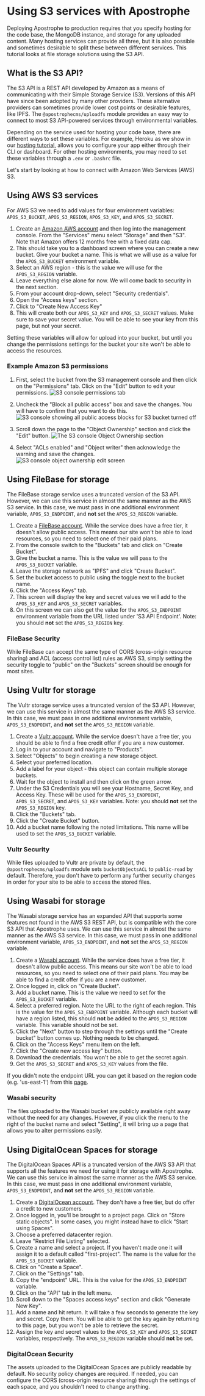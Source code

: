 # Using S3 services with Apostrophe

Deploying Apostrophe to production requires that you specify hosting for the code base, the MongoDB instance, and storage for any uploaded content. Many hosting services can provide all three, but it is also possible and sometimes desirable to split these between different services. This tutorial looks at file storage solutions using the S3 API.

## What is the S3 API?
The S3 API  is a REST API developed by Amazon as a means of communicating with their Simple Storage Service (S3). Versions of this API have since been adopted by many other providers. These alternative providers can sometimes provide lower cost points or desirable features, like IPFS. The `@apostrophecms/uploadfs` module provides an easy way to connect to most S3 API-powered services through environmental variables.

 Depending on the service used for hosting your code base, there are different ways to set these variables. For example, Heroku as we show in our [hosting tutorial](./deploying-to-heroku.md), allows you to configure your app either through their CLI or dashboard. For other hosting environments, you may need to set these variables through a `.env` or `.bashrc` file.

Let's start by looking at how to connect with Amazon Web Services (AWS) S3.

## Using AWS S3 services

For AWS S3 we need to add values for four environment variables: `APOS_S3_BUCKET`, `APOS_S3_REGION`, `APOS_S3_KEY`, and `APOS_S3_SECRET`.

1) Create an [Amazon AWS account](https://aws.amazon.com/pm/serv-s3/) and then log into the management console. From the "Services" menu select "Storage" and then "S3". Note that Amazon offers 12 months free with a fixed data cap.
2) This should take you to a dashboard screen where you can create a new bucket. Give your bucket a name. This is what we will use as a value for the `APOS_S3_BUCKET` environment variable.
3) Select an AWS region - this is the value we will use for the `APOS_S3_REGION` variable.
4) Leave everything else alone for now. We will come back to security in the next section.
5) From your account drop-down, select "Security credentials".
6) Open the "Access keys" section.
7) Click to "Create New Access Key"
8) This will create both our `APOS_S3_KEY` and `APOS_S3_SECRET` values. Make sure to save your secret value. You will be able to see your key from this page, but not your secret.

Setting these variables will allow for upload into your bucket, but until you change the permissions settings for the bucket your site won't be able to access the resources.

### Example Amazon S3 permissions

1) First, select the bucket from the S3 management console and then click on the "Permissions" tab. Click on the "Edit" button to edit your permissions.
![S3 console permissions tab](../.vuepress/public/images/s3-permissions-tab.png)

2) Uncheck the "Block all public access" box and save the changes. You will have to confirm that you want to do this.
![S3 console showing all public access blocks for S3 bucket turned off](../.vuepress/public/images/s3-public-permissions.png)

3) Scroll down the page to the "Object Ownership" section and click the "Edit" button.
![The S3 console Object Ownership section](../.vuepress/public/images/s3-object-ownership.png)

4) Select "ACLs enabled" and "Object writer" then acknowledge the warning and save the changes.
![S3 console object ownership edit screen](../.vuepress/public/images/s3-object-permission.png)

## Using FileBase for storage

The FileBase storage service uses a truncated version of the S3 API. However, we can use this service in almost the same manner as the AWS S3 service. In this case, we must pass in one additional environment variable, `APOS_S3_ENDPOINT`, and **not** set the `APOS_S3_REGION` variable.

1) Create a [FileBase account](https://filebase.com/). While the service does have a free tier, it doesn't allow public access. This means our site won't be able to load resources, so you need to select one of their paid plans.
2) From the console switch to the "Buckets" tab and click on "Create Bucket".
3) Give the bucket a name. This is the value we will pass to the `APOS_S3_BUCKET` variable.
4) Leave the storage network as "IPFS" and click "Create Bucket".
5) Set the bucket access to public using the toggle next to the bucket name.
6) Click the "Access Keys" tab.
7) This screen will display the key and secret values we will add to the `APOS_S3_KEY` and `APOS_S3_SECRET` variables.
8) On this screen we can also get the value for the `APOS_S3_ENDPOINT` environment variable from the URL listed under 'S3 API Endpoint'. Note: you should **not** set the `APOS_S3_REGION` key.

### FileBase Security
While FileBase can accept the same type of CORS (cross-origin resource sharing) and ACL (access control list) rules as AWS S3, simply setting the security toggle to "public" on the "Buckets" screen should be enough for most sites.

## Using Vultr for storage

The Vultr storage service uses a truncated version of the S3 API. However, we can use this service in almost the same manner as the AWS S3 service. In this case, we must pass in one additional environment variable, `APOS_S3_ENDPOINT`, and **not** set the `APOS_S3_REGION` variable.

1) Create a [Vultr account](https://www.vultr.com/). While the service doesn't have a free tier, you should be able to find a free credit offer if you are a new customer.
2) Log in to your account and navigate to "Products".
3) Select "Objects" to begin creating a new storage object.
4) Select your preferred location. 
5) Add a label for your object - this object can contain multiple storage buckets.
6) Wait for the object to install and then click on the green arrow.
7) Under the S3 Credentials you will see your Hostname, Secret Key, and Access Key. These will be used for the `APOS_S3_ENDPOINT`, `APOS_S3_SECRET`, and `APOS_S3_KEY` variables. Note: you should **not** set the `APOS_S3_REGION` key.
8) Click the "Buckets" tab.
9) Click the "Create Bucket" button.
10) Add a bucket name following the noted limitations. This name will be used to set the `APOS_S3_BUCKET` variable.

### Vultr Security
While files uploaded to Vultr are private by default, the `@apostrophecms/uploadfs` module sets `bucketObjectsACL` to `public-read` by default. Therefore, you don't have to perform any further security changes in order for your site to be able to access the stored files.

## Using Wasabi for storage

The Wasabi storage service has an expanded API that supports some features not found in the AWS S3 REST API, but is compatible with the core S3 API that Apostrophe uses. We can use this service in almost the same manner as the AWS S3 service. In this case, we must pass in one additional environment variable, `APOS_S3_ENDPOINT`, and **not** set the `APOS_S3_REGION` variable.

1) Create a [Wasabi account](https://www.wasabi.com/).  While the service does have a free tier, it doesn't allow public access. This means our site won't be able to load resources, so you need to select one of their paid plans. You may be able to find a credit offer if you are a new customer.
2) Once logged in, click on "Create Bucket".
3) Add a bucket name. This is the value we need to set for the `APOS_S3_BUCKET` variable.
4) Select a preferred region. Note the URL to the right of each region. This is the value for the `APOS_S3_ENDPOINT` variable. Although each bucket will have a region listed, this should **not** be added to the `APOS_S3_REGION` variable. This variable should not be set.
5) Click the "Next" button to step through the settings until the "Create bucket" button comes up. Nothing needs to be changed.
6) Click on the "Access Keys" menu item on the left.
7) Click the "Create new access key" button.
8) Download the credentials. You won't be able to get the secret again.
9) Get the `APOS_S3_SECRET` and `APOS_S3_KEY` values from the file.

If you didn't note the endpoint URL you can get it based on the region code (e.g. 'us-east-1') from this [page](https://wasabi-support.zendesk.com/hc/en-us/articles/360015106031-What-are-the-service-URLs-for-Wasabi-s-different-storage-regions-).

### Wasabi security
The files uploaded to the Wasabi bucket are publicly available right away without the need for any changes. However, if you click the menu to the right of the bucket name and select "Setting", it will bring up a page that allows you to alter permissions easily.

## Using DigitalOcean Spaces for storage

The DigitalOcean Spaces API is a truncated version of the AWS S3 API that supports all the features we need for using it for storage with Apostrophe. We can use this service in almost the same manner as the AWS S3 service. In this case, we must pass in one additional environment variable, `APOS_S3_ENDPOINT`, and **not** set the `APOS_S3_REGION` variable.

1) Create a [DigitalOcean account](https://www.digitalocean.com/). They don't have a free tier, but do offer a credit to new customers.
2) Once logged in, you'll be brought to a project page. Click on "Store static objects". In some cases, you might instead have to click "Start using Spaces".
3) Choose a preferred datacenter region.
4) Leave "Restrict File Listing" selected.
5) Create a name and select a project. If you haven't made one it will assign it to a default called "first-project". The name is the value for the `APOS_S3_BUCKET` variable.
6) Click on "Create a Space".
7) Click on the "Settings" tab.
8) Copy the "endpoint" URL. This is the value for the `APOS_S3_ENDPOINT` variable.
9) Click on the "API" tab in the left menu.
10) Scroll down to the "Spaces access keys" section and click "Generate New Key".
11) Add a name and hit return. It will take a few seconds to generate the key and secret. Copy them. You will be able to get the key again by returning to this page, but you won't be able to retrieve the secret.
12) Assign the key and secret values to the `APOS_S3_KEY` and `APOS_S3_SECRET` variables, respectively. The `APOS_S3_REGION` variable should **not** be set.

### DigitalOcean Security
The assets uploaded to the DigitalOcean Spaces are publicly readable by default. No security policy changes are required. If needed, you can configure the CORS (cross-origin resource sharing) through the settings of each space, and you shouldn't need to change anything.